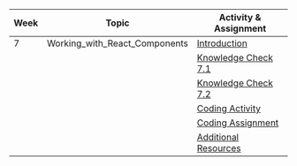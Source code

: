 | Week | Topic                          | Activity & Assignment          |
|------|--------------------------------|--------------------------------|
| 7    | Working_with_React_Components  | [Introduction](./Introduction%20And%20Instructions.pdf)                   |
|      |                                | [Knowledge Check 7.1](https://docs.google.com/forms/d/1uDCTSEv0MGuRwrb4SbB85tCO9TG-BKdF9jWL-3WvYuE/edit)            |
|      |                                | [Knowledge Check 7.2](https://docs.google.com/forms/d/1ta2ImQAskrLXdn4mRTqesiQdpVd6fVfVNTp6qYOyePg/edit)            |
|      |                                | [Coding Activity](https://classroom.github.com/a/MMAzP_Ak) |
|      |                                | [Coding Assignment](https://classroom.github.com/a/J0AQX42q) |
|      |                                | [Additional Resources](./Additional%20Resources.pdf)           |
